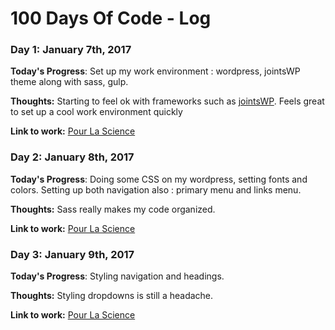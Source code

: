 # 100 Days Of Code - Log

### Day 1: January 7th, 2017

**Today's Progress**: Set up my work environment : wordpress, jointsWP theme along with sass, gulp.

**Thoughts:** Starting to feel ok with frameworks such as [jointsWP](http://jointswp.com/). Feels great to set up a cool work environment quickly

**Link to work:** [Pour La Science](https://github.com/BPagoaga/wp_pourlascience)

### Day 2: January 8th, 2017

**Today's Progress**: Doing some CSS on my wordpress, setting fonts and colors. Setting up both navigation also : primary menu and links menu.

**Thoughts:** Sass really makes my code organized.

**Link to work:** [Pour La Science](https://github.com/BPagoaga/wp_pourlascience)

### Day 3: January 9th, 2017

**Today's Progress**: Styling navigation and headings.

**Thoughts:** Styling dropdowns is still a headache.

**Link to work:** [Pour La Science](https://github.com/BPagoaga/wp_pourlascience)
